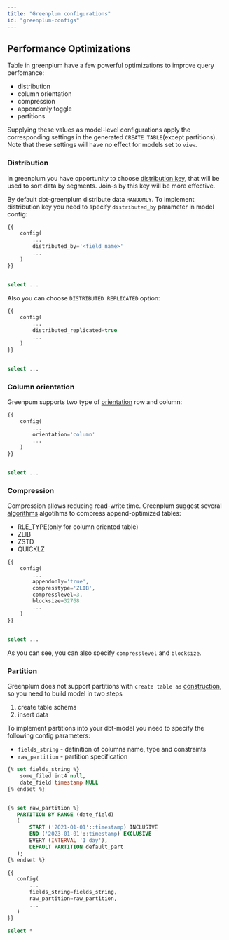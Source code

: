 ```yaml
---
title: "Greenplum configurations"
id: "greenplum-configs"
---
```


## Performance Optimizations
    
Table in greenplum have a few powerful optimizations to improve query perfomance:
 
 - distribution
 - column orientation
 - compression
 - appendonly toggle
 - partitions
 
Supplying these values as model-level configurations apply the corresponding settings in the generated `CREATE TABLE`(except partitions). Note that these settings will have no effect for models set to `view`.

### Distribution

In greenplum you have opportunity to choose [distribution key](https://gpdb.docs.pivotal.io/6-4/admin_guide/distribution.html), that will be used to sort data by segments. Join-s by this key will be more effective. 

By default dbt-greenplum distribute data `RANDOMLY`. To implement distribution key you need to specify `distributed_by` parameter in model config:

```sql
{{
    config(
        ...
        distributed_by='<field_name>'
        ...
    )
}}


select ...
```

Also you can choose `DISTRIBUTED REPLICATED` option:

```sql
{{
    config(
        ...
        distributed_replicated=true
        ...
    )
}}


select ...
```

### Column orientation

Greenpum supports two type of [orientation](https://gpdb.docs.pivotal.io/6-6/admin_guide/ddl/ddl-storage.html#topic39) row and column:

```sql
{{
    config(
        ...
        orientation='column'
        ...
    )
}}


select ...
```

### Compression

Compression allows reducing read-write time. Greenplum suggest several [algorithms](https://gpdb.docs.pivotal.io/6-6/admin_guide/ddl/ddl-storage.html#topic40) algotihms to compress append-optimized tables:
 - RLE_TYPE(only for column oriented table)
 - ZLIB
 - ZSTD 
 - QUICKLZ

```sql
{{
    config(
        ...
        appendonly='true',
        compresstype='ZLIB',
        compresslevel=3,
        blocksize=32768
        ...
    )
}}


select ...
```

As you can see, you can also specify `compresslevel` and `blocksize`.

### Partition

Greenplum does not support partitions with `create table as` [construction](https://gpdb.docs.pivotal.io/6-9/ref_guide/sql_commands/CREATE_TABLE_AS.html), so you need to build model in two steps
    
1. create table schema
2. insert data

To implement partitions into your dbt-model you need to specify the following config parameters:
 - `fields_string` - definition of columns name, type and constraints
 - `raw_partition` - partition specification 

```sql
{% set fields_string %}
    some_filed int4 null,
    date_field timestamp NULL
{% endset %}


{% set raw_partition %}
   PARTITION BY RANGE (date_field)
   (
       START ('2021-01-01'::timestamp) INCLUSIVE
       END ('2023-01-01'::timestamp) EXCLUSIVE
       EVERY (INTERVAL '1 day'),
       DEFAULT PARTITION default_part
   );
{% endset %}

{{
   config(
       ...
       fields_string=fields_string,
       raw_partition=raw_partition,
       ...
   )
}}

select *
```